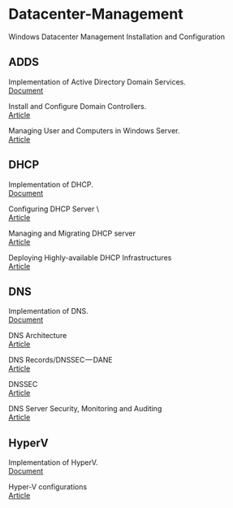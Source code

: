 # Datacenter-Management
Windows Datacenter Management Installation and Configuration

## ADDS
  Implementation of Active Directory Domain Services. \
  [Document](/ADDS) 

  Install and Configure Domain Controllers. \
  [Article](https://blog.jadhusan.com/install-and-configure-domain-controllers/) 
  
  Managing User and Computers in Windows Server. \
  [Article](https://blog.jadhusan.com/managing-user-and-computers/) 

## DHCP
  Implementation of DHCP. \
  [Document](/DHCP) 
  
  Configuring DHCP Server \     
  [Article](https://blog.jadhusan.com/configuring-dhcp-server/)    
  
  Managing and Migrating DHCP server    \
  [Article](https://blog.jadhusan.com/managing-nd-migrating-dhcp-server/)  
  
  Deploying Highly-available DHCP Infrastructures  \
  [Article](https://blog.jadhusan.com/highly-available-dhcp/) 


## DNS
  Implementation of DNS. \
  [Document](/DNS) 
  
  DNS Architecture \
  [Article](https://blog.jadhusan.com/dns-architecture/)
  
  DNS Records/DNSSEC — DANE \
  [Article](https://blog.jadhusan.com/dns-records/)
  
  DNSSEC \
  [Article](https://blog.jadhusan.com/dnssec/)
  
  DNS Server Security, Monitoring and Auditing  \
  [Article](https://blog.jadhusan.com/dns-monitoring-and-auditing/)


## HyperV
  Implementation of HyperV. \
  [Document](/HyperV)
  
  Hyper-V configurations \
  [Article](https://blog.jadhusan.com/hyper-v-configurations/)
